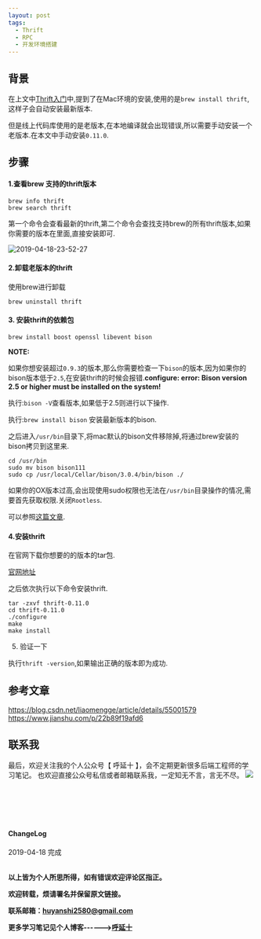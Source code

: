 ```yaml
---
layout: post
tags:
  - Thrift
  - RPC
  - 开发环境搭建
---
```


## 背景

在上文中[Thrift入门](http://huyan.couplecoders.tech/thrift/rpc/2019/03/28/Thrift%E5%85%A5%E9%97%A8%E5%8F%8A-Java-%E5%AE%9E%E7%8E%B0%E7%AE%80%E5%8D%95Demo/)中,提到了在Mac环境的安装,使用的是`brew install thrift`,这样子会自动安装最新版本.

但是线上代码库使用的是老版本,在本地编译就会出现错误,所以需要手动安装一个老版本.在本文中手动安装`0.11.0`.

## 步骤

#### 1.查看brew 支持的thrift版本

```shell
brew info thrift
brew search thrift
```

第一个命令会查看最新的thrift,第二个命令会查找支持brew的所有thrift版本,如果你需要的版本在里面,直接安装即可.

![2019-04-18-23-52-27](http://img.couplecoders.tech/2019-04-18-23-52-27.png)

#### 2.卸载老版本的thrift

使用brew进行卸载

```
brew uninstall thrift
```

#### 3. 安装thrift的依赖包

```
brew install boost openssl libevent bison
```

**NOTE:**

如果你想安装超过`0.9.3`的版本,那么你需要检查一下`bison`的版本,因为如果你的bison版本低于`2.5`,在安装thrift的时候会报错.**configure: error: Bison version 2.5 or higher must be installed on the system!**

执行:`bison -V`查看版本,如果低于2.5则进行以下操作.

执行:`brew install bison` 安装最新版本的bison.

之后进入`/usr/bin`目录下,将mac默认的bison文件移除掉,将通过brew安装的bison拷贝到这里来.

```
cd /usr/bin
sudo mv bison bison111
sudo cp /usr/local/Cellar/bison/3.0.4/bin/bison ./
```

如果你的OX版本过高,会出现使用sudo权限也无法在`/usr/bin`目录操作的情况,需要首先获取权限.关闭`Rootless`.

可以参照[这篇文章](https://www.jianshu.com/p/22b89f19afd6).

#### 4.安装thrift

在官网下载你想要的的版本的tar包.

[官网地址](http://archive.apache.org/dist/thrift/)

之后依次执行以下命令安装thrift.
```
tar -zxvf thrift-0.11.0  
cd thrift-0.11.0
./configure 
make 
make install  
```

5. 验证一下

执行`thrift -version`,如果输出正确的版本即为成功.

## 参考文章

https://blog.csdn.net/liaomengge/article/details/55001579
https://www.jianshu.com/p/22b89f19afd6


## 联系我
最后，欢迎关注我的个人公众号【 呼延十 】，会不定期更新很多后端工程师的学习笔记。
也欢迎直接公众号私信或者邮箱联系我，一定知无不言，言无不尽。
![](http://img.couplecoders.tech/%E6%89%AB%E7%A0%81_%E6%90%9C%E7%B4%A2%E8%81%94%E5%90%88%E4%BC%A0%E6%92%AD%E6%A0%B7%E5%BC%8F-%E6%A0%87%E5%87%86%E8%89%B2%E7%89%88.png)

<br>
<br>
<br>
<br>
<h4>ChangeLog</h4>
2019-04-18     完成
<br>
<br>


**以上皆为个人所思所得，如有错误欢迎评论区指正。**

**欢迎转载，烦请署名并保留原文链接。**

**联系邮箱：huyanshi2580@gmail.com**

**更多学习笔记见个人博客------><a href="{{ site.baseurl }}/">呼延十</a>**
